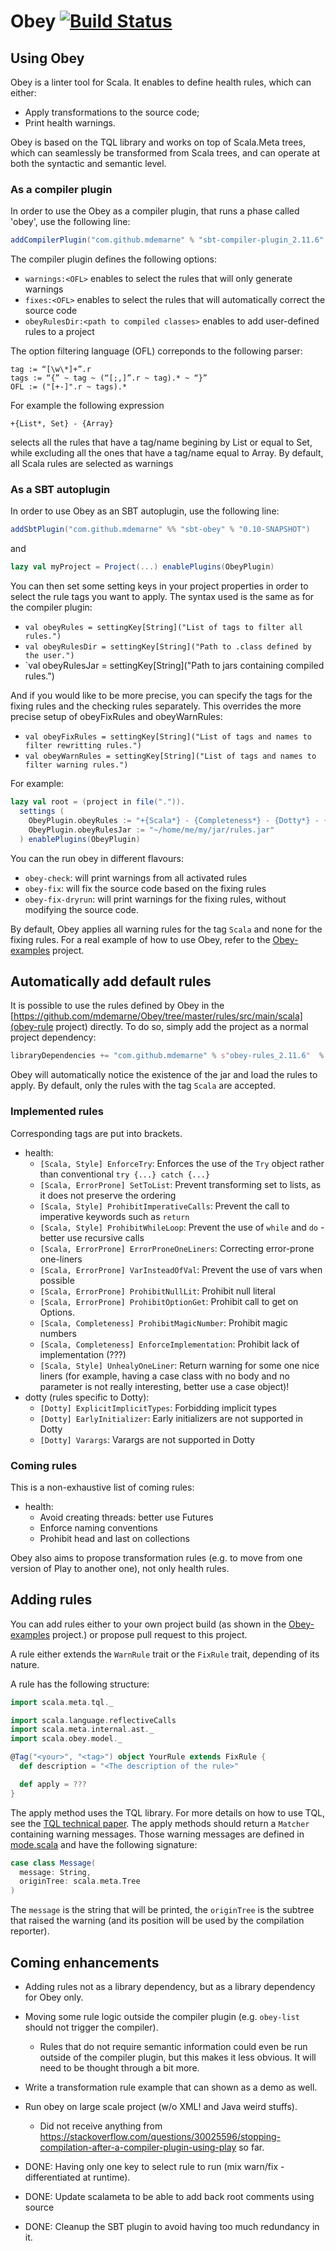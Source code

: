 Obey [![Build Status](https://travis-ci.org/mdemarne/Obey.svg?branch=master)](https://travis-ci.org/mdemarne/Obey)
====



## Using Obey

Obey is  a linter tool for Scala. It enables to define health rules, which can either:

- Apply transformations to the source code;
- Print health warnings.

Obey is based on the TQL library and works on top of Scala.Meta trees, which can seamlessly be transformed from Scala trees, and can operate at both the syntactic and semantic level.

### As a compiler plugin

In order to use the Obey as a compiler plugin, that runs a phase called 'obey', use the following line:
```scala
addCompilerPlugin("com.github.mdemarne" % "sbt-compiler-plugin_2.11.6" % "0.1.0-SNAPSHOT")
```
The compiler plugin defines the following options:
* `warnings:<OFL>` enables to select the rules that will only generate warnings
* `fixes:<OFL>` enables to select the rules that will automatically correct the source code
* `obeyRulesDir:<path to compiled classes>` enables to add user-defined rules to a project

The option filtering language (OFL) correponds to the following parser:
~~~
tag := “[\w\*]+”.r
tags := “{” ~ tag ~ (“[;,]”.r ~ tag).* ~ “}”
OFL := ("[+-]".r ~ tags).*
~~~

For example the following expression
~~~
+{List*, Set} - {Array}
~~~
selects all the rules that have a tag/name begining by List or equal to Set, while excluding all the ones that have a tag/name equal to Array. By default, all Scala rules are selected as warnings

### As a SBT autoplugin

In order to use Obey as an SBT autoplugin, use the following line:
```scala
addSbtPlugin("com.github.mdemarne" %% "sbt-obey" % "0.1­0-SNAPSHOT")
 ```
and
```scala
lazy val myProject = Project(...) enablePlugins(ObeyPlugin)
```

You can then set some setting keys in your project properties in order to select the rule tags you want to apply. The syntax used is the same as for the compiler plugin:

- `val obeyRules = settingKey[String]("List of tags to filter all rules.")`
- `val obeyRulesDir = settingKey[String]("Path to .class defined by the user.")`
- `val obeyRulesJar = settingKey[String]("Path to jars containing compiled rules.")

And if you would like to be more precise, you can specify the tags for the fixing rules and the checking rules separately. This overrides the more precise setup of obeyFixRules and obeyWarnRules:

- `val obeyFixRules = settingKey[String]("List of tags and names to filter rewritting rules.")`
- `val obeyWarnRules = settingKey[String]("List of tags and names to filter warning rules.")`

For example:
```scala
lazy val root = (project in file(".")).
  settings (
    ObeyPlugin.obeyRules := "+{Scala*} - {Completeness*} - {Dotty*} - {Mine*}",
    ObeyPlugin.obeyRulesJar := "~/home/me/my/jar/rules.jar"
  ) enablePlugins(ObeyPlugin)
```

You can the run obey in different flavours:

- `obey-check`: will print warnings from all activated rules
- `obey-fix`: will fix the source code based on the fixing rules
- `obey-fix-dryrun`: will print warnings for the fixing rules, without modifying the source code.

By default, Obey applies all warning rules for the tag `Scala` and none for the fixing rules. For a real example of how to use Obey, refer to the [Obey-examples](https://github.com/mdemarne/Obey-examples) project.

## Automatically add default rules

It is possible to use the rules defined by Obey in the [https://github.com/mdemarne/Obey/tree/master/rules/src/main/scala](obey-rule project) directly. To do so, simply add the project as a normal project dependency:

```scala
libraryDependencies += "com.github.mdemarne" % s"obey-rules_2.11.6"  % "0.1.0-SNAPSHOT"
```

Obey will automatically notice the existence of the jar and load the rules to apply. By default, only the rules with the tag `Scala` are accepted.

### Implemented rules

Corresponding tags are put into brackets.

- health:
  - `[Scala, Style] EnforceTry`: Enforces the use of the `Try` object rather than conventional `try {...} catch {...}`
  - `[Scala, ErrorProne] SetToList`: Prevent transforming set to lists, as it does not preserve the ordering
  - `[Scala, Style] ProhibitImperativeCalls`: Prevent the call to imperative keywords such as `return`
  - `[Scala, Style] ProhibitWhileLoop`: Prevent the use of `while` and `do` - better use recursive calls
  - `[Scala, ErrorProne] ErrorProneOneLiners`: Correcting error-prone one-liners
  - `[Scala, ErrorProne] VarInsteadOfVal`: Prevent the use of vars when possible
  - `[Scala, ErrorProne] ProhibitNullLit`: Prohibit null literal
  - `[Scala, ErrorProne] ProhibitOptionGet`: Prohibit call to get on Options.
  - `[Scala, Completeness] ProhibitMagicNumber`: Prohibit magic numbers
  - `[Scala, Completeness] EnforceImplementation`: Prohibit lack of implementation (???)
  - `[Scala, Style] UnhealyOneLiner`: Return warning for some one nice liners (for example, having a case class with no body and no parameter is not really interesting, better use a case object)!
- dotty (rules specific to Dotty):
  - `[Dotty] ExplicitImplicitTypes`: Forbidding implicit types
  - `[Dotty] EarlyInitializer`: Early initializers are not supported in Dotty
  - `[Dotty] Varargs`: Varargs are not supported in Dotty

### Coming rules

This is a non-exhaustive list of coming rules:

- health:
  - Avoid creating threads: better use Futures
  - Enforce naming conventions
  - Prohibit head and last on collections

Obey also aims to propose transformation rules (e.g. to move from one version of Play to another one), not only health rules.

## Adding rules

You can add rules either to your own project build (as shown in the [Obey-examples](https://github.com/mdemarne/Obey-examples) project.) or propose pull request to this project.

A rule either extends the `WarnRule` trait or the `FixRule` trait, depending of its nature.

A rule has the following structure:

```scala
import scala.meta.tql._

import scala.language.reflectiveCalls
import scala.meta.internal.ast._
import scala.obey.model._

@Tag("<your>", "<tag>") object YourRule extends FixRule {
  def description = "<The description of the rule>"

  def apply = ???
}
```

The apply method uses the TQL library. For more details on how to use TQL, see the [TQL technical paper](http://infoscience.epfl.ch/record/204789/files/TraversableQueryLanguage.pdf). The apply methods should return a `Matcher` containing warning messages. Those warning messages are defined in [mode.scala](https://github.com/mdemarne/Obey/blob/master/model/src/main/scala/scala/obey/model/model.scala#L13) and have the following signature:

```scala
case class Message(
  message: String,
  originTree: scala.meta.Tree
)
```

The `message` is the string that will be printed, the `originTree` is the subtree that raised the warning (and its position will be used by the compilation reporter).

## Coming enhancements
- Adding rules not as a library dependency, but as a library dependency for Obey only.
- Moving some rule logic outside the compiler plugin (e.g. `obey-list` should not trigger the compiler).
  - Rules that do not require semantic information could even be run outside of the compiler plugin, but this makes it less obvious. It will need to be thought through a bit more.
- Write a transformation rule example that can shown as a demo as well.
- Run obey on large scale project (w/o XML! and Java weird stuffs).
  - Did not receive anything from https://stackoverflow.com/questions/30025596/stopping-compilation-after-a-compiler-plugin-using-play so far.
- DONE: Having only one key to select rule to run (mix warn/fix - differentiated at runtime).

- DONE: Update scalameta to be able to add back root comments using source
- DONE: Cleanup the SBT plugin to avoid having too much redundancy in it.
